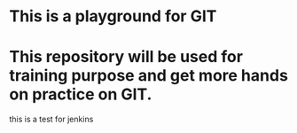 # This is a playground for GIT

# This repository will be used for training purpose and get more hands on practice on GIT.

this is a test for jenkins

